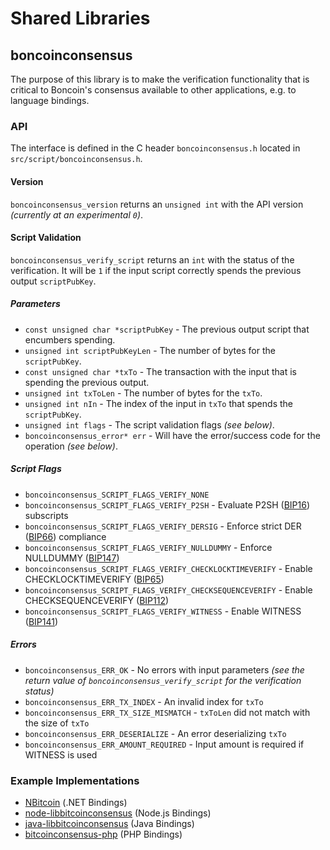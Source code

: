 Shared Libraries
================

## boncoinconsensus

The purpose of this library is to make the verification functionality that is critical to Boncoin's consensus available to other applications, e.g. to language bindings.

### API

The interface is defined in the C header `boncoinconsensus.h` located in  `src/script/boncoinconsensus.h`.

#### Version

`boncoinconsensus_version` returns an `unsigned int` with the API version *(currently at an experimental `0`)*.

#### Script Validation

`boncoinconsensus_verify_script` returns an `int` with the status of the verification. It will be `1` if the input script correctly spends the previous output `scriptPubKey`.

##### Parameters
- `const unsigned char *scriptPubKey` - The previous output script that encumbers spending.
- `unsigned int scriptPubKeyLen` - The number of bytes for the `scriptPubKey`.
- `const unsigned char *txTo` - The transaction with the input that is spending the previous output.
- `unsigned int txToLen` - The number of bytes for the `txTo`.
- `unsigned int nIn` - The index of the input in `txTo` that spends the `scriptPubKey`.
- `unsigned int flags` - The script validation flags *(see below)*.
- `boncoinconsensus_error* err` - Will have the error/success code for the operation *(see below)*.

##### Script Flags
- `boncoinconsensus_SCRIPT_FLAGS_VERIFY_NONE`
- `boncoinconsensus_SCRIPT_FLAGS_VERIFY_P2SH` - Evaluate P2SH ([BIP16](https://github.com/bitcoin/bips/blob/master/bip-0016.mediawiki)) subscripts
- `boncoinconsensus_SCRIPT_FLAGS_VERIFY_DERSIG` - Enforce strict DER ([BIP66](https://github.com/bitcoin/bips/blob/master/bip-0066.mediawiki)) compliance
- `boncoinconsensus_SCRIPT_FLAGS_VERIFY_NULLDUMMY` - Enforce NULLDUMMY ([BIP147](https://github.com/bitcoin/bips/blob/master/bip-0147.mediawiki))
- `boncoinconsensus_SCRIPT_FLAGS_VERIFY_CHECKLOCKTIMEVERIFY` - Enable CHECKLOCKTIMEVERIFY ([BIP65](https://github.com/bitcoin/bips/blob/master/bip-0065.mediawiki))
- `boncoinconsensus_SCRIPT_FLAGS_VERIFY_CHECKSEQUENCEVERIFY` - Enable CHECKSEQUENCEVERIFY ([BIP112](https://github.com/bitcoin/bips/blob/master/bip-0112.mediawiki))
- `boncoinconsensus_SCRIPT_FLAGS_VERIFY_WITNESS` - Enable WITNESS ([BIP141](https://github.com/bitcoin/bips/blob/master/bip-0141.mediawiki))

##### Errors
- `boncoinconsensus_ERR_OK` - No errors with input parameters *(see the return value of `boncoinconsensus_verify_script` for the verification status)*
- `boncoinconsensus_ERR_TX_INDEX` - An invalid index for `txTo`
- `boncoinconsensus_ERR_TX_SIZE_MISMATCH` - `txToLen` did not match with the size of `txTo`
- `boncoinconsensus_ERR_DESERIALIZE` - An error deserializing `txTo`
- `boncoinconsensus_ERR_AMOUNT_REQUIRED` - Input amount is required if WITNESS is used

### Example Implementations
- [NBitcoin](https://github.com/NicolasDorier/NBitcoin/blob/master/NBitcoin/Script.cs#L814) (.NET Bindings)
- [node-libbitcoinconsensus](https://github.com/bitpay/node-libbitcoinconsensus) (Node.js Bindings)
- [java-libbitcoinconsensus](https://github.com/dexX7/java-libbitcoinconsensus) (Java Bindings)
- [bitcoinconsensus-php](https://github.com/Bit-Wasp/bitcoinconsensus-php) (PHP Bindings)
